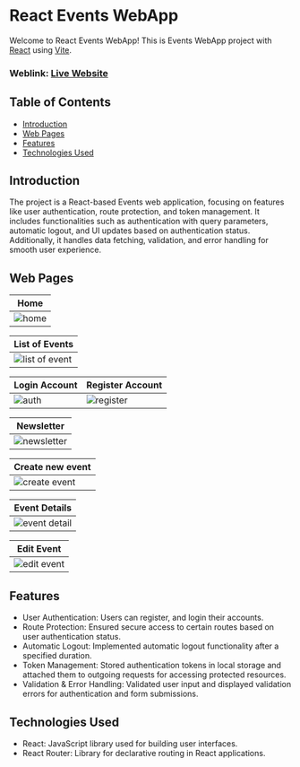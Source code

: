 # React Events WebApp
Welcome to React Events WebApp! This is Events WebApp project with [React](https://react.dev/) using [Vite](https://vitejs.dev/).

### Weblink: [Live Website](#)

## Table of Contents
- [Introduction](#introduction)
- [Web Pages](#web-pages)
- [Features](#features)
- [Technologies Used](#technologies-used)

## Introduction
The project is a React-based Events web application, focusing on features like user authentication, route protection, and token management. It includes functionalities such as authentication with query parameters, automatic logout, and UI updates based on authentication status. Additionally, it handles data fetching, validation, and error handling for smooth user experience.

## Web Pages
|  Home                             |
|-----------------------------------------|
| ![home](https://github.com/zaimabdullah/Events-React-WebApp/assets/36534973/58d30056-dea5-4d90-965d-7127cfe7496e) |

|  List of Events                              |
|-----------------------------------------|
| ![list of event](https://github.com/zaimabdullah/Events-React-WebApp/assets/36534973/4a032bb9-5388-4c61-8f9a-81acb46cbb68) |

|  Login Account |  Register Account                         |
|-----------------------------------------|-----------------------------------------|
| ![auth](https://github.com/zaimabdullah/Events-React-WebApp/assets/36534973/12074e5f-c13a-4a23-a0d5-0f761cb6ac7d) |  ![register](https://github.com/zaimabdullah/Events-React-WebApp/assets/36534973/83c2bdf4-a3ee-43b0-bc93-d977a34376eb)|

|  Newsletter                                                           |
|----------------------------------------------------------------------------------|
| ![newsletter](https://github.com/zaimabdullah/Events-React-WebApp/assets/36534973/205f1fcd-f0ce-426b-8e8d-49c31ab668dd) |


|  Create new event                              |
|-----------------------------------------|
|  ![create event](https://github.com/zaimabdullah/Events-React-WebApp/assets/36534973/db07d749-9cca-4dff-95a3-b82e2516c14d) |

|  Event Details                              |
|-----------------------------------------|
| ![event detail](https://github.com/zaimabdullah/Events-React-WebApp/assets/36534973/23245907-bf68-46dc-a69a-b94e83ef8d23) |


|  Edit Event                              |
|-----------------------------------------|
| ![edit event](https://github.com/zaimabdullah/Events-React-WebApp/assets/36534973/a3773baa-772c-41f5-b9c3-4505df957934) |


## Features
- User Authentication: Users can register, and login their accounts.
- Route Protection: Ensured secure access to certain routes based on user authentication status.
- Automatic Logout: Implemented automatic logout functionality after a specified duration.
- Token Management: Stored authentication tokens in local storage and attached them to outgoing requests for accessing protected resources.
- Validation & Error Handling: Validated user input and displayed validation errors for authentication and form submissions.

## Technologies Used
- React: JavaScript library used for building user interfaces.
- React Router: Library for declarative routing in React applications.
